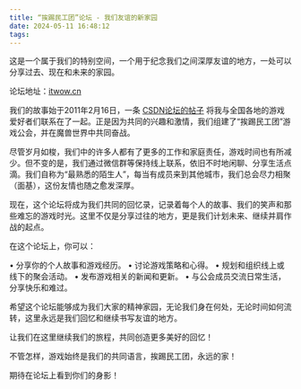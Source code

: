 ```yaml
---
title: “挨踢民工团”论坛 - 我们友谊的新家园
date: 2024-05-11 16:48:12
tags:
---
```

这是一个属于我们的特别空间，一个用于纪念我们之间深厚友谊的地方，一处可以分享过去、现在和未来的家园。

论坛地址：[itwow.cn](https://itwow.cn)

我们的故事始于2011年2月16日，一条 [CSDN论坛的帖子](https://bbs.csdn.net/topics/360044485) 将我与全国各地的游戏爱好者们联系在了一起。正是因为共同的兴趣和激情，我们组建了“挨踢民工团”游戏公会，并在魔兽世界中共同奋战。

尽管岁月如梭，我们中的许多人都有了更多的工作和家庭责任，游戏时间也有所减少。但不变的是，我们通过微信群等保持线上联系，依旧不时地闲聊、分享生活点滴。我们自称为“最熟悉的陌生人”，每当有成员来到其他城市，我们总会尽力相聚（面基），这份友情也随之愈发深厚。

现在，这个论坛将成为我们共同的回忆录，记录着每个人的故事、我们的笑声和那些难忘的游戏时光。这里不仅是分享过往的地方，更是我们计划未来、继续并肩作战的起点。

在这个论坛上，你可以：

•  分享你的个人故事和游戏经历。
•  讨论游戏策略和心得。
•  规划和组织线上或线下的聚会活动。
•  发布游戏相关的新闻和更新。
•  与公会成员交流日常生活，分享快乐和难过。

希望这个论坛能够成为我们大家的精神家园，无论我们身在何处，无论时间如何流转，这里永远是我们回忆和继续书写友谊的地方。

让我们在这里继续我们的旅程，共同创造更多美好的回忆！

不管怎样，游戏始终是我们的共同语言，挨踢民工团，永远的家！

期待在论坛上看到你们的身影！
